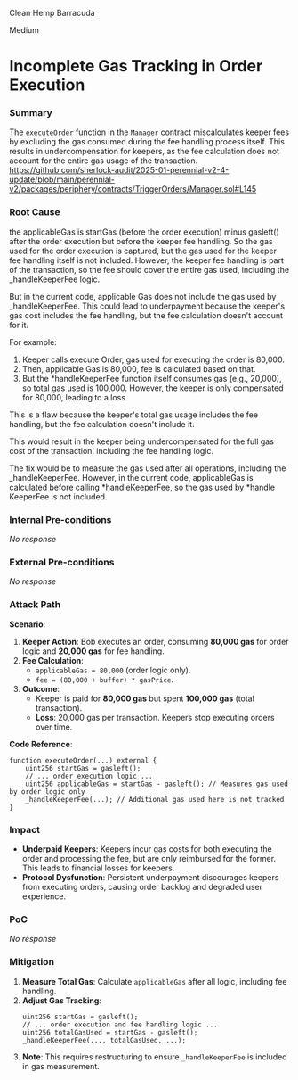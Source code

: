 Clean Hemp Barracuda

Medium

# Incomplete Gas Tracking in Order Execution

### Summary

The `executeOrder` function in the `Manager` contract miscalculates keeper fees by excluding the gas consumed during the fee handling process itself. This results in undercompensation for keepers, as the fee calculation does not account for the entire gas usage of the transaction.
https://github.com/sherlock-audit/2025-01-perennial-v2-4-update/blob/main/perennial-v2/packages/periphery/contracts/TriggerOrders/Manager.sol#L145

### Root Cause

the applicableGas is startGas (before the order execution) minus gasleft() after the order execution but before the keeper fee handling. So the gas used for the order execution is captured, but the gas used for the keeper fee handling itself is not included. However, the keeper fee handling is part of the transaction, so the fee should cover the entire gas used, including the
_handleKeeperFee logic.

But in the current code, applicable Gas does not include the gas used by _handleKeeperFee. This could lead to underpayment because the keeper's gas cost includes the fee handling, but the fee calculation doesn't account for it.

For example:
1. Keeper calls execute Order, gas used for executing the order is 80,000.
2. Then, applicable Gas is 80,000, fee is calculated based on that.
3. But the *handleKeeperFee function itself consumes gas (e.g., 20,000), so total gas used is 100,000. However, the keeper is only compensated for 80,000, leading to a loss

This is a flaw because the keeper's total gas usage includes the fee handling, but the fee calculation doesn't include it.

This would result in the keeper being undercompensated for the full gas cost of the transaction, including the fee handling logic. 

The fix would be to measure the gas used after all operations, including the _handleKeeperFee. However, in the current code, applicableGas is calculated before calling *handleKeeperFee, so the gas used by *handle KeeperFee is not included.

### Internal Pre-conditions

_No response_

### External Pre-conditions

_No response_

### Attack Path

**Scenario**:  
1. **Keeper Action**: Bob executes an order, consuming **80,000 gas** for order logic and **20,000 gas** for fee handling.  
2. **Fee Calculation**:  
   - `applicableGas = 80,000` (order logic only).  
   - `fee = (80,000 + buffer) * gasPrice`.  
3. **Outcome**:  
   - Keeper is paid for **80,000 gas** but spent **100,000 gas** (total transaction).  
   - **Loss**: 20,000 gas per transaction. Keepers stop executing orders over time.

**Code Reference**:  
```solidity
function executeOrder(...) external {
    uint256 startGas = gasleft();
    // ... order execution logic ...
    uint256 applicableGas = startGas - gasleft(); // Measures gas used by order logic only
    _handleKeeperFee(...); // Additional gas used here is not tracked
}
```

### Impact

- **Underpaid Keepers**: Keepers incur gas costs for both executing the order and processing the fee, but are only reimbursed for the former. This leads to financial losses for keepers.
- **Protocol Dysfunction**: Persistent underpayment discourages keepers from executing orders, causing order backlog and degraded user experience.

### PoC

_No response_

### Mitigation

1. **Measure Total Gas**: Calculate `applicableGas` after all logic, including fee handling.  
2. **Adjust Gas Tracking**:  
   ```solidity
   uint256 startGas = gasleft();
   // ... order execution and fee handling logic ...
   uint256 totalGasUsed = startGas - gasleft();
   _handleKeeperFee(..., totalGasUsed, ...);
   ```
3. **Note**: This requires restructuring to ensure `_handleKeeperFee` is included in gas measurement.